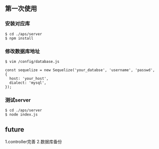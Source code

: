 
## 第一次使用

### 安装对应库
~~~
$ cd ./aps/server
$ npm install 
~~~

### 修改数据库地址

~~~
$ vim /config/database.js
~~~

~~~
const sequelize = new Sequelize('your_databse', 'username', 'passwd', {
  host: 'your_host',
  dialect: 'mysql',
});
~~~

### 测试server
~~~
$ cd ./aps/server
$ node index.js
~~~

## future
1.controller完善
2.数据库备份
